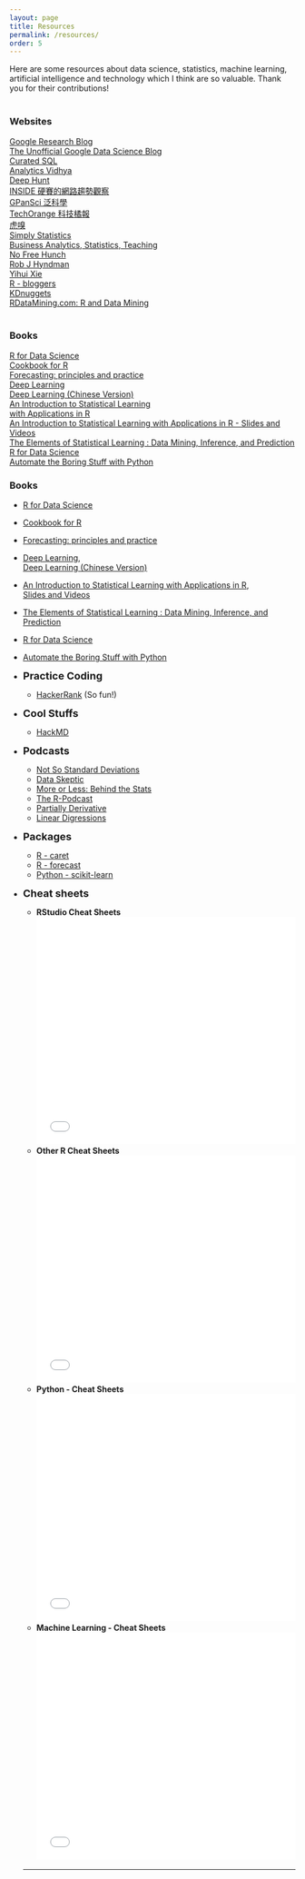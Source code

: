 ```yaml
---
layout: page
title: Resources
permalink: /resources/
order: 5
---
```

<style>
.columns
{
  -webkit-column-count: 3; /* Chrome, Safari, Opera */
  -moz-column-count: 3; /* Firefox */
  column-count: 2;
}
.columns ul
{
    margin: 0;
    padding: 0;
    list-style-type: none;
}
/* correct webkit/chrome uneven margin on the first column*/
.columns ul li:first-child
{
    margin-top:0px;
}
</style>

Here are some resources about data science, statistics, machine learning,
artificial intelligence and technology which I think are so valuable.
Thank you for their contributions!
<br /><br />
<div id="content">
    <h3><b>Websites</b></h3><div class="columns"><ul>
            <li><a href="https://research.googleblog.com">Google Research Blog</a></li>
            <li><a href="http://www.unofficialgoogledatascience.com">The Unofficial Google Data Science Blog</a></li>
            <li><a href="http://curatedsql.com">Curated SQL</a></li>
            <li><a href="https://www.analyticsvidhya.com">Analytics Vidhya</a></li>
            <li><a href="https://deephunt.in">Deep Hunt</a></li>
            <li><a href="https://www.inside.com.tw">INSIDE 硬賽的網路趨勢觀察</a></li>
            <li><a href="http://pansci.asia">GPanSci 泛科學</a></li>
            <li><a href="https://buzzorange.com/techorange/">TechOrange 科技橘報</a></li>
            <li><a href="https://www.huxiu.com/channel/105.html">虎嗅</a></li>
            <li><a href="https://simplystatistics.org/">Simply Statistics</a></li>
            <li><a href="http://www.bzst.com">Business Analytics, Statistics, Teaching</a></li>
            <li><a href="http://blog.kaggle.com">No Free Hunch</a></li>
            <li><a href="https://robjhyndman.com/">Rob J Hyndman</a></li>
            <li><a href="https://yihui.name">Yihui Xie</a></li>
            <li><a href="https://www.r-bloggers.com">R - bloggers</a></li>
            <li><a href="http://www.kdnuggets.com">KDnuggets</a></li>
            <li><a href="http://www.rdatamining.com">RDataMining.com: R and Data Mining</a></li>
           </ul>
     </div>
</div>

<br />
<div id="content">
    <h3><b>Books</b></h3><div class="columns"><ul>
      <li><a href="http://r4ds.had.co.nz/">R for Data Science</a></li>
      <li><a href="http://www.cookbook-r.com">Cookbook for R</a></li>
      <li><a href="https://www.otexts.org/fpp">Forecasting: principles and practice</a></li>
      <li><a href="http://www.deeplearningbook.org/">Deep Learning</a></li>
      <li><a href="https://exacity.github.io/deeplearningbook-chinese/">Deep Learning (Chinese Version)</a></li>
      <li><a href="http://www-bcf.usc.edu/~gareth/ISL/ISLR%20Sixth%20Printing.pdf">An Introduction to Statistical Learning <br /> with Applications in R</a></li>
      <li><a href="https://www.r-bloggers.com/in-depth-introduction-to-machine-learning-in-15-hours-of-expert-videos/">An Introduction to Statistical Learning with Applications in R - Slides and Videos</a></li>
      <li><a href="http://statweb.stanford.edu/~tibs/ElemStatLearn/">The Elements of Statistical Learning : Data Mining, Inference, and Prediction</a></li>
      <li><a href="http://r4ds.had.co.nz/">R for Data Science</a></li>
      <li><a href="https://automatetheboringstuff.com/">Automate the Boring Stuff with Python</a></li>
    </ul>
  </div>
</div>


### Books
  * [R for Data Science](http://r4ds.had.co.nz/)
  * [Cookbook for R](http://www.cookbook-r.com)
  * [Forecasting: principles and practice](https://www.otexts.org/fpp)
  * [Deep Learning](http://www.deeplearningbook.org/), <br />
    [Deep Learning (Chinese Version)](https://exacity.github.io/deeplearningbook-chinese/)
  * [An Introduction to Statistical Learning with Applications in R](http://www-bcf.usc.edu/~gareth/ISL/ISLR%20Sixth%20Printing.pdf), <br />
    [Slides and Videos](https://www.r-bloggers.com/in-depth-introduction-to-machine-learning-in-15-hours-of-expert-videos/)
  * [The Elements of Statistical Learning : Data Mining, Inference, and Prediction](http://statweb.stanford.edu/~tibs/ElemStatLearn/)
  * [R for Data Science](http://r4ds.had.co.nz/)
  * [Automate the Boring Stuff with Python](https://automatetheboringstuff.com/)

* **<font size="4">Practice Coding</font>** <br />
  * [HackerRank](https://www.hackerrank.com/) (So fun!)

* **<font size="4">Cool Stuffs</font>** <br />
  * [HackMD](https://hackmd.io/)

* **<font size="4">Podcasts</font>** <br />
  * [Not So Standard Deviations](https://soundcloud.com/nssd-podcast)
  * [Data Skeptic](https://dataskeptic.com/)
  * [More or Less: Behind the Stats](http://www.bbc.co.uk/programmes/p02nrss1)
  * [The R-Podcast](https://r-podcast.org/)
  * [Partially Derivative](http://partiallyderivative.com/)
  * [Linear Digressions](http://lineardigressions.com/)

* **<font size="4">Packages</font>** <br />
  * [R - caret](http://topepo.github.io/caret/index.html)
  * [R - forecast](https://github.com/robjhyndman/forecast)
  * [Python - scikit-learn](http://scikit-learn.org/stable/tutorial/machine_learning_map/)

* **<font size="4">Cheat sheets</font>** <br />
  * **RStudio Cheat Sheets**
    <embed src="{{ site.baseurl }}/assets/file/Rstudio-cheatsheet.pdf" width="100%" height="400px" />
  * **Other R Cheat Sheets**
    <embed src="{{ site.baseurl }}/assets/file/R-cheatsheet.pdf" width="100%" height="400px" />
  * **Python - Cheat Sheets**
    <embed src="{{ site.baseurl }}/assets/file/python-cheatsheet.pdf" width="100%" height="400px" />
  * **Machine Learning - Cheat Sheets**
    <embed src="{{ site.baseurl }}/assets/file/ml-cheatsheet.pdf" width="100%" height="400px" />

  ***
